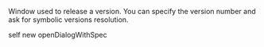 Window used to release a version.You can specify the version number and ask for symbolic versions resolution.self new openDialogWithSpec